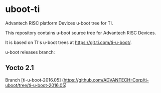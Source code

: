 uboot-ti
==========

Advantech RISC platform Devices u-boot tree for TI.

This repository contains u-boot source tree for Advantech RISC Devices.

It is based on TI's u-boot trees at https://git.ti.com/ti-u-boot/.

u-boot releases branch:

Yocto 2.1
----------
Branch [ti-u-boot-2016.05] (https://github.com/ADVANTECH-Corp/ti-uboot/tree/ti-u-boot-2016.05)
